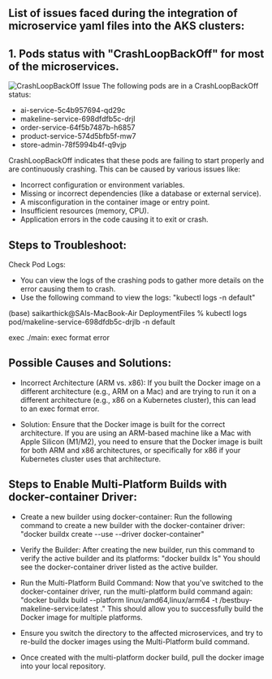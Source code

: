 ## List of issues faced during the integration of microservice yaml files into the AKS clusters:

## 1. Pods status with "CrashLoopBackOff" for most of the microservices.

![CrashLoopBackOff Issue](https://github.com/Saikarthick07/bestbuy-deploymentfiles/blob/main/assets/bestbuy-system-architecture.png)
The following pods are in a CrashLoopBackOff status:

- ai-service-5c4b957694-qd29c
- makeline-service-698dfdfb5c-drjl
- order-service-64f5b7487b-h6857
- product-service-574d5bfb5f-mw7
- store-admin-78f5994b4f-q9vjp

CrashLoopBackOff indicates that these pods are failing to start properly and are continuously crashing. This can be caused by various issues like:

- Incorrect configuration or environment variables.
- Missing or incorrect dependencies (like a database or external service).
- A misconfiguration in the container image or entry point.
- Insufficient resources (memory, CPU).
- Application errors in the code causing it to exit or crash.

## Steps to Troubleshoot:

Check Pod Logs:

- You can view the logs of the crashing pods to gather more details on the error causing them to crash.
- Use the following command to view the logs:
  "kubectl logs <pod-name> -n default"

(base) saikarthick@SAIs-MacBook-Air DeploymentFiles % kubectl logs pod/makeline-service-698dfdb5c-drjlb -n default

exec ./main: exec format error

## Possible Causes and Solutions:

- Incorrect Architecture (ARM vs. x86):
If you built the Docker image on a different architecture (e.g., ARM on a Mac) and are trying to run it on a different architecture (e.g., x86 on a Kubernetes cluster), this can lead to an exec format error.

- Solution: Ensure that the Docker image is built for the correct architecture. If you are using an ARM-based machine like a Mac with Apple Silicon (M1/M2), you need to ensure that the Docker image is built for both ARM and x86 architectures, or specifically for x86 if your Kubernetes cluster uses that architecture.

## Steps to Enable Multi-Platform Builds with docker-container Driver:

- Create a new builder using docker-container: Run the following command to create a new builder with the docker-container driver:
  "docker buildx create --use --driver docker-container"
  
- Verify the Builder: After creating the new builder, run this command to verify the active builder and its platforms:
  "docker buildx ls"
  You should see the docker-container driver listed as the active builder.

- Run the Multi-Platform Build Command: Now that you've switched to the docker-container driver, run the multi-platform build command again:
  "docker buildx build --platform linux/amd64,linux/arm64 -t <Docker-Hub-Username>/bestbuy-makeline-service:latest ."
  This should allow you to successfully build the Docker image for multiple platforms.

- Ensure you switch the directory to the affected microservices, and try to re-build the docker images using the Multi-Platform build command.


- Once created with the multi-platform docker build, pull the docker image into your local repository.






